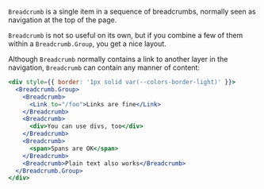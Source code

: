 `Breadcrumb` is a single item in a sequence of breadcrumbs, normally seen as navigation at the top of the page.

`Breadcrumb` is not so useful on its own, but if you combine a few of them within a `Breadcrumb.Group`, you get a nice layout.

Although `Breadcrumb` normally contains a link to another layer in the navigation, `Breadcrumb` can contain any manner of content:

```jsx harmony
<div style={{ border: '1px solid var(--colors-border-light)' }}>
  <Breadcrumb.Group>
    <Breadcrumb>
      <Link to="/foo">Links are fine</Link>
    </Breadcrumb>
    <Breadcrumb>
      <div>You can use divs, too</div>
    </Breadcrumb>
    <Breadcrumb>
      <span>Spans are OK</span>
    </Breadcrumb>
    <Breadcrumb>Plain text also works</Breadcrumb>
  </Breadcrumb.Group>
</div>
```
